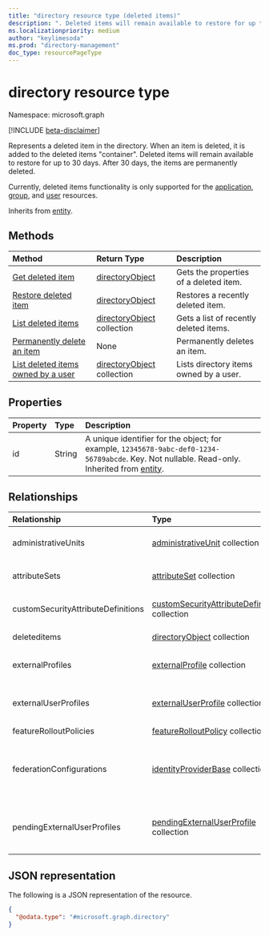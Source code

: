 ```yaml
---
title: "directory resource type (deleted items)"
description: ". Deleted items will remain available to restore for up to 30 days. After 30 days, the items are permanently deleted."
ms.localizationpriority: medium
author: "keylimesoda"
ms.prod: "directory-management"
doc_type: resourcePageType
---
```


# directory resource type

Namespace: microsoft.graph

[!INCLUDE [beta-disclaimer](../../includes/beta-disclaimer.md)]

Represents a deleted item in the directory. When an item is deleted, it is added to the deleted items "container". Deleted items will remain available to restore for up to 30 days. After 30 days, the items are permanently deleted.

Currently, deleted items functionality is only supported for the [application](application.md), [group](group.md), and [user](user.md) resources.

Inherits from [entity](entity.md).

## Methods

| Method         | Return Type | Description |
|:---------------|:------------|:------------|
|[Get deleted item](../api/directory-deleteditems-get.md) | [directoryObject](directoryobject.md) | Gets the properties of a deleted item. |
|[Restore deleted item](../api/directory-deleteditems-restore.md) |[directoryObject](directoryobject.md)| Restores a recently deleted item. |
|[List deleted items](../api/directory-deleteditems-list.md) |[directoryObject](directoryobject.md) collection| Gets a list of recently deleted items. |
|[Permanently delete an item](../api/directory-deleteditems-delete.md) | None | Permanently deletes an item. |
|[List deleted items owned by a user](../api/directory-deleteditems-getuserownedobjects.md) | [directoryObject](directoryobject.md) collection | Lists directory items owned by a user. |

## Properties

| Property   | Type |Description|
|:---------------|:--------|:----------|
|id|String| A unique identifier for the object; for example, `12345678-9abc-def0-1234-56789abcde`. Key. Not nullable. Read-only. Inherited from [entity](entity.md).|

## Relationships

| Relationship | Type	|Description|
|:---------------|:--------|:----------|
|administrativeUnits|[administrativeUnit](administrativeunit.md) collection| Conceptual container for user and group directory objects.|
|attributeSets|[attributeSet](attributeset.md) collection| Group of related custom security attribute definitions.|
|customSecurityAttributeDefinitions|[customSecurityAttributeDefinition](customsecurityattributedefinition.md) collection|Schema of a custom security attributes (key-value pairs).|
|deleteditems|[directoryObject](directoryobject.md) collection| Recently deleted items. Read-only. Nullable.|
|externalProfiles|[externalProfile](externalprofile.md) collection| Base type for pendingExternalUserProfile and externalUserProfile.|
|externalUserProfiles|[externalUserProfile](externaluserprofile.md) collection| Collection of external user profiles that represent collaborators in the directory.|
|featureRolloutPolicies|[featureRolloutPolicy](featurerolloutpolicy.md) collection| Nullable.|
|federationConfigurations|[identityProviderBase](../resources/identityproviderbase.md) collection|Configure domain federation with organizations whose identity provider (IdP) supports either the SAML or WS-Fed protocol.|
|pendingExternalUserProfiles|[pendingExternalUserProfile](pendingexternaluserprofile.md) collection| Collection of pending external user profiles representing collaborators in the directory that have not yet redeemed.|

## JSON representation

The following is a JSON representation of the resource.

<!-- {
  "blockType": "resource",
  "keyProperty":"id",
  "optionalProperties": [],
  "@odata.type": "microsoft.graph.directory"
}-->

```json
{
  "@odata.type": "#microsoft.graph.directory"
}
```

<!-- uuid: 8fcb5dbc-d5aa-4681-8e31-b001d5168d79
2015-10-25 14:57:30 UTC -->
<!--
{
  "type": "#page.annotation",
  "description": "directory resource",
  "keywords": "",
  "section": "documentation",
  "tocPath": "",
  "suppressions": []
}
-->



